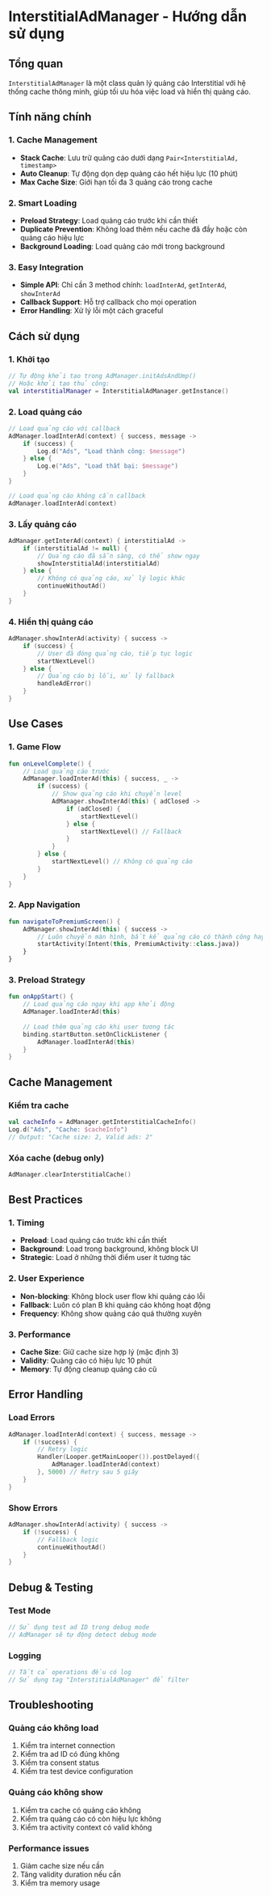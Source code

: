 # InterstitialAdManager - Hướng dẫn sử dụng

## Tổng quan
`InterstitialAdManager` là một class quản lý quảng cáo Interstitial với hệ thống cache thông minh, giúp tối ưu hóa việc load và hiển thị quảng cáo.

## Tính năng chính

### 1. Cache Management
- **Stack Cache**: Lưu trữ quảng cáo dưới dạng `Pair<InterstitialAd, timestamp>`
- **Auto Cleanup**: Tự động dọn dẹp quảng cáo hết hiệu lực (10 phút)
- **Max Cache Size**: Giới hạn tối đa 3 quảng cáo trong cache

### 2. Smart Loading
- **Preload Strategy**: Load quảng cáo trước khi cần thiết
- **Duplicate Prevention**: Không load thêm nếu cache đã đầy hoặc còn quảng cáo hiệu lực
- **Background Loading**: Load quảng cáo mới trong background

### 3. Easy Integration
- **Simple API**: Chỉ cần 3 method chính: `loadInterAd`, `getInterAd`, `showInterAd`
- **Callback Support**: Hỗ trợ callback cho mọi operation
- **Error Handling**: Xử lý lỗi một cách graceful

## Cách sử dụng

### 1. Khởi tạo
```kotlin
// Tự động khởi tạo trong AdManager.initAdsAndUmp()
// Hoặc khởi tạo thủ công:
val interstitialManager = InterstitialAdManager.getInstance()
```

### 2. Load quảng cáo
```kotlin
// Load quảng cáo với callback
AdManager.loadInterAd(context) { success, message ->
    if (success) {
        Log.d("Ads", "Load thành công: $message")
    } else {
        Log.e("Ads", "Load thất bại: $message")
    }
}

// Load quảng cáo không cần callback
AdManager.loadInterAd(context)
```

### 3. Lấy quảng cáo
```kotlin
AdManager.getInterAd(context) { interstitialAd ->
    if (interstitialAd != null) {
        // Quảng cáo đã sẵn sàng, có thể show ngay
        showInterstitialAd(interstitialAd)
    } else {
        // Không có quảng cáo, xử lý logic khác
        continueWithoutAd()
    }
}
```

### 4. Hiển thị quảng cáo
```kotlin
AdManager.showInterAd(activity) { success ->
    if (success) {
        // User đã đóng quảng cáo, tiếp tục logic
        startNextLevel()
    } else {
        // Quảng cáo bị lỗi, xử lý fallback
        handleAdError()
    }
}
```

## Use Cases

### 1. Game Flow
```kotlin
fun onLevelComplete() {
    // Load quảng cáo trước
    AdManager.loadInterAd(this) { success, _ ->
        if (success) {
            // Show quảng cáo khi chuyển level
            AdManager.showInterAd(this) { adClosed ->
                if (adClosed) {
                    startNextLevel()
                } else {
                    startNextLevel() // Fallback
                }
            }
        } else {
            startNextLevel() // Không có quảng cáo
        }
    }
}
```

### 2. App Navigation
```kotlin
fun navigateToPremiumScreen() {
    AdManager.showInterAd(this) { success ->
        // Luôn chuyển màn hình, bất kể quảng cáo có thành công hay không
        startActivity(Intent(this, PremiumActivity::class.java))
    }
}
```

### 3. Preload Strategy
```kotlin
fun onAppStart() {
    // Load quảng cáo ngay khi app khởi động
    AdManager.loadInterAd(this)
    
    // Load thêm quảng cáo khi user tương tác
    binding.startButton.setOnClickListener {
        AdManager.loadInterAd(this)
    }
}
```

## Cache Management

### Kiểm tra cache
```kotlin
val cacheInfo = AdManager.getInterstitialCacheInfo()
Log.d("Ads", "Cache: $cacheInfo")
// Output: "Cache size: 2, Valid ads: 2"
```

### Xóa cache (debug only)
```kotlin
AdManager.clearInterstitialCache()
```

## Best Practices

### 1. Timing
- **Preload**: Load quảng cáo trước khi cần thiết
- **Background**: Load trong background, không block UI
- **Strategic**: Load ở những thời điểm user ít tương tác

### 2. User Experience
- **Non-blocking**: Không block user flow khi quảng cáo lỗi
- **Fallback**: Luôn có plan B khi quảng cáo không hoạt động
- **Frequency**: Không show quảng cáo quá thường xuyên

### 3. Performance
- **Cache Size**: Giữ cache size hợp lý (mặc định 3)
- **Validity**: Quảng cáo có hiệu lực 10 phút
- **Memory**: Tự động cleanup quảng cáo cũ

## Error Handling

### Load Errors
```kotlin
AdManager.loadInterAd(context) { success, message ->
    if (!success) {
        // Retry logic
        Handler(Looper.getMainLooper()).postDelayed({
            AdManager.loadInterAd(context)
        }, 5000) // Retry sau 5 giây
    }
}
```

### Show Errors
```kotlin
AdManager.showInterAd(activity) { success ->
    if (!success) {
        // Fallback logic
        continueWithoutAd()
    }
}
```

## Debug & Testing

### Test Mode
```kotlin
// Sử dụng test ad ID trong debug mode
// AdManager sẽ tự động detect debug mode
```

### Logging
```kotlin
// Tất cả operations đều có log
// Sử dụng tag "InterstitialAdManager" để filter
```

## Troubleshooting

### Quảng cáo không load
1. Kiểm tra internet connection
2. Kiểm tra ad ID có đúng không
3. Kiểm tra consent status
4. Kiểm tra test device configuration

### Quảng cáo không show
1. Kiểm tra cache có quảng cáo không
2. Kiểm tra quảng cáo có còn hiệu lực không
3. Kiểm tra activity context có valid không

### Performance issues
1. Giảm cache size nếu cần
2. Tăng validity duration nếu cần
3. Kiểm tra memory usage 